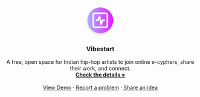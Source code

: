 <!-- Improved compatibility of back to top link: See: https://github.com/othneildrew/Best-README-Template/pull/73 -->
<a id="readme-top"></a>

<!-- PROJECT LOGO -->
<br />
<div align="center">
  <a href="https://github.com/0xsarwagya/vibestart.git">
    <img src=".github/assets/icon.png" alt="Logo" width="80" height="80">
  </a>

  <h3 align="center">
    Vibestart
  </h3>
  <p align="center">
    A free, open space for Indian hip-hop artists to join online e-cyphers, share their work, and connect.
    <br />
    <a href="https://github.com/0xsarwagya/vibestart.git"><strong>Check the details »</strong></a>
    <br />
    <br />
    <a href="https://vibestart.xyz?ref=github_repo">View Demo</a>
    ·
    <a href="https://github.com/0xsarwagya/vibestart/issues/new?labels=bug&template=bug_report.md">Report a problem</a>
    ·
    <a href="https://github.com/0xsarwagya/vibestart/issues/new?labels=enhancement&template=feature_request.md">Share an idea</a>
  </p>
</div>
